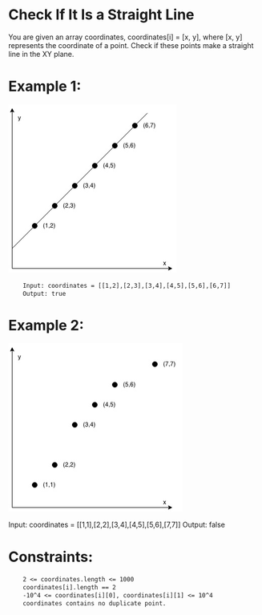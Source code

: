 # Check If It Is a Straight Line

You are given an array coordinates, coordinates[i] = [x, y], where [x, y] represents the coordinate of a point. Check if these points make a straight line in the XY plane.

# Example 1:
![Example 1](./imgs/ex101.jpg)

        Input: coordinates = [[1,2],[2,3],[3,4],[4,5],[5,6],[6,7]]
        Output: true

# Example 2:
![Example 2](./imgs/ex201.jpg)

Input: coordinates = [[1,1],[2,2],[3,4],[4,5],[5,6],[7,7]]
Output: false
 

# Constraints:

        2 <= coordinates.length <= 1000
        coordinates[i].length == 2
        -10^4 <= coordinates[i][0], coordinates[i][1] <= 10^4
        coordinates contains no duplicate point.